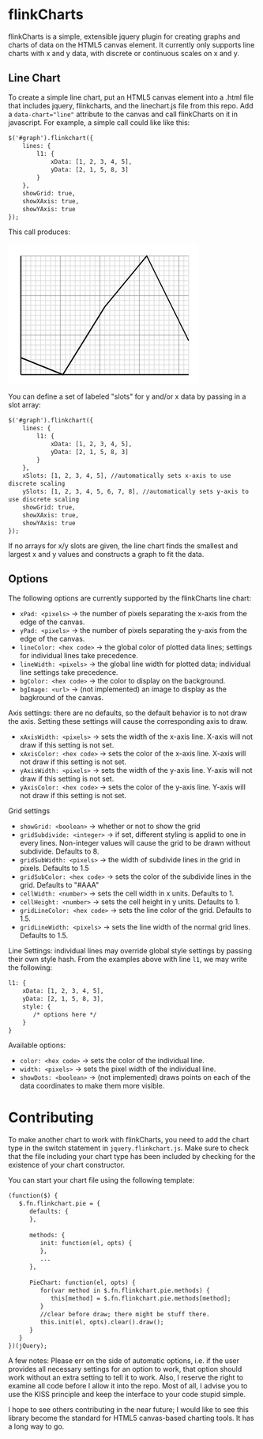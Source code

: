 flinkCharts
===========

flinkCharts is a simple, extensible jquery plugin for creating graphs and charts of data on the HTML5 canvas element. It currently only supports line charts with x and y data, with discrete or continuous scales on x and y.

Line Chart
----------

To create a simple line chart, put an HTML5 canvas element into a .html file that includes jquery, flinkcharts, and the linechart.js file from this repo. Add a `data-chart="line"` attribute to the canvas and call flinkCharts on it in javascript. For example, a simple call could like like this:

```
$('#graph').flinkchart({
	lines: {
		l1: {
			xData: [1, 2, 3, 4, 5],
			yData: [2, 1, 5, 8, 3]
		}
	},
	showGrid: true,
	showXAxis: true,
	showYAxis: true
});
```

This call produces:

![FlinkCharts Line Chart](/images/basic_line.png "Basic Line Chart")

You can define a set of labeled "slots" for y and/or x data by passing in a slot array:

```
$('#graph').flinkchart({
	lines: {
		l1: {
			xData: [1, 2, 3, 4, 5],
			yData: [2, 1, 5, 8, 3]
		}
	},
	xSlots: [1, 2, 3, 4, 5], //automatically sets x-axis to use discrete scaling
	ySlots: [1, 2, 3, 4, 5, 6, 7, 8], //automatically sets y-axis to use discrete scaling
	showGrid: true,
	showXAxis: true,
	showYAxis: true
});
```

If no arrays for x/y slots are given, the line chart finds the smallest and largest x and y values and constructs a graph to fit the data.

Options
-------

The following options are currently supported by the flinkCharts line chart:

* `xPad: <pixels>` -> the number of pixels separating the x-axis from the edge of the canvas.
* `yPad: <pixels>` -> the number of pixels separating the y-axis from the edge of the canvas.
* `lineColor: <hex code>` -> the global color of plotted data lines; settings for individual lines take precedence.
* `lineWidth: <pixels>` -> the global line width for plotted data; individual line settings take precedence.
* `bgColor: <hex code>` -> the color to display on the background.
* `bgImage: <url>` -> (not implemented) an image to display as the bagkround of the canvas.

Axis settings: there are no defaults, so the default behavior is to not draw the axis. Setting these settings will cause the corresponding axis to draw.
* `xAxisWidth: <pixels>` -> sets the width of the x-axis line. X-axis will not draw if this setting is not set.
* `xAxisColor: <hex code>` -> sets the color of the x-axis line. X-axis will not draw if this setting is not set.
* `yAxisWidth: <pixels>` -> sets the width of the y-axis line. Y-axis will not draw if this setting is not set.
* `yAxisColor: <hex code>` -> sets the color of the y-axis line. Y-axis will not draw if this setting is not set.

Grid settings
* `showGrid: <boolean>` -> whether or not to show the grid
* `gridSubdivide: <integer>` -> if set, different styling is applid to one in every <integer> lines. Non-integer values will cause the grid to be drawn without subdivide. Defaults to 8.
* `gridSubWidth: <pixels>` -> the width of subdivide lines in the grid in pixels. Defaults to 1.5
* `gridSubColor: <hex code>` -> sets the color of the subdivide lines in the grid. Defaults to "#AAA"
* `cellWidth: <number>` -> sets the cell width in x units. Defaults to 1.
* `cellHeight: <number>` -> sets the cell height in y units. Defaults to 1.
* `gridLineColor: <hex code>` -> sets the line color of the grid. Defaults to 1.5.
* `gridLineWidth: <pixels>` -> sets the line width of the normal grid lines. Defaults to 1.5.

Line Settings: individual lines may override global style settings by passing their own style hash. From the examples above with line `l1`, we may write the following:
```
l1: {
	xData: [1, 2, 3, 4, 5],
	yData: [2, 1, 5, 8, 3],
	style: {
	   /* options here */
	}
}
```
Available options:
* `color: <hex code>` -> sets the color of the individual line.
* `width: <pixels>` -> sets the pixel width of the individual line.
* `showDots: <boolean>` -> (not implemented) draws points on each of the data coordinates to make them more visible.

Contributing
============

To make another chart to work with flinkCharts, you need to add the chart type in the switch statement in `jquery.flinkchart.js`. Make sure to check that the file including your chart type has been included by checking for the existence of your chart constructor.

You can start your chart file using the following template:

```
(function($) {
   $.fn.flinkchart.pie = {
      defaults: {
      },
   
      methods: {
         init: function(el, opts) {
         },
         ...
      },
   
      PieChart: function(el, opts) {
         for(var method in $.fn.flinkchart.pie.methods) {
            this[method] = $.fn.flinkchart.pie.methods[method];
         }
         //clear before draw; there might be stuff there.
         this.init(el, opts).clear().draw();
      }
   }
})(jQuery);
```

A few notes: Please err on the side of automatic options, i.e. if the user provides all necessary settings for an option to work, that option should work without an extra setting to tell it to work. Also, I reserve the right to examine all code before I allow it into the repo. Most of all, I advise you to use the KISS principle and keep the interface to your code stupid simple.

I hope to see others contributing in the near future; I would like to see this library become the standard for HTML5 canvas-based charting tools. It has a long way to go.
